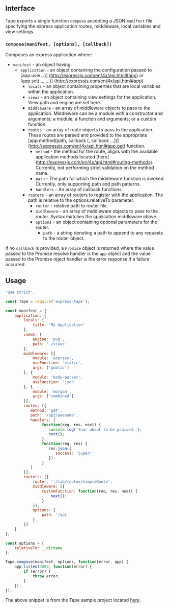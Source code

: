 
## Interface

Tape exports a single function `compose` accepting a JSON `manifest` file specifying the express application routes, middleware, local variables and view settings.

### `compose(manifest, [options], [callback])`

Composes an express application where:
+ `manifest` - an object having:
  * `application` - an object containing the configuration passed to [app.use(...)] (http://expressjs.com/en/4x/api.html#app)  or [app.set(..., ...)] (http://expressjs.com/en/4x/api.html#app)
    + `locals` - an object containing properties that are local variables within the application.
    + `views` - an object containing view settings for the application. View path and engine are set here.
    + `middleware` - an array of middleware objects to pass to the application. Middleware can be a module with a constructor and arguments; a module, a function and arguments; or a custom function.
    + `routes` - an array of route objects to pass to the application. These routes are parsed and provided to the appropriate [app.method(path, callback [, callback ...])] (http://expressjs.com/en/4x/api.html#app.get) function.
      * `method` - the method for the route, aligns with the available application methods located [here] (http://expressjs.com/en/4x/api.html#routing-methods). Currently, not performing strict validation on the method name.
      * `path` - The path for which the middleware function is invoked. Currently, only supporting path and path patterns.
      * `handlers` - An array of callback functions.
    + `routers` - an array of routers to register with the application. The path is relative to the options.relativeTo parameter.
      * `router` - relative path to router file.
      * `middleware` - an array of middleware objects to pass to the router. Syntax matches the application middleware above.
      * `options` - an object containing optional parameters for the router.
        + `path` - a string denoting a path to append to any requests to the router object.

If no `callback` is provided, a `Promise` object is returned where the value passed to the Promise resolve handler is the `app` object and the value passed to the Promise reject handler is the error response if a failure occurred.

## Usage

```javascript
'use strict';

const Tape = require('express-tape');

const manifest = {
    application: {
        locals: {
            title: 'My Application'
        },
        views: {
            engine: 'pug',
            path: './views'
        },
        middleware: [{
            module: 'express',
            useFunction: 'static',
            args: ['public']
        }, {
            module: 'body-parser',
            useFunction: 'json'
        }, {
            module: 'morgan',
            args: ['combined']
        }],
        routes: [{
    	   method: 'get',
           path: '/api/awesome',
           handlers: [
                function(req, res, next) {
                   console.log('Your about to be praised.');
                   next();
                },
                function(req, res) {
                   res.json({
                      success: 'Super!'
                   });
                }
           ]
        }],
        routers: [{
            router: './lib/routes/simpleRoute',
            middleware: [{
                customFunction: function(req, res, next) {
                    next();
                }
            }],
            options: {
                path: '/api'
            }
        }]
    }
};

const options = {
    relativeTo: __dirname
};

Tape.compose(manifest, options, function(error, app) {
    app.listen(3000, function(error) {
        if (error) {
            throw error;
        }
    });
});
```

The above snippet is from the Tape sample project located [here](https://github.com/ChrisTheShark/express-simple.git).
